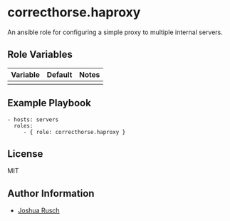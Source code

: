 correcthorse.haproxy
=========

An ansible role for configuring a simple proxy to multiple internal servers.


Role Variables
--------------

| Variable				| Default				| Notes					|
| :---					| :---					| :---					|
| 					| 					| 					|


Example Playbook
----------------

    - hosts: servers
      roles:
         - { role: correcthorse.haproxy }

License
-------

MIT

Author Information
------------------

* [Joshua Rusch](https://correct.horse/)
